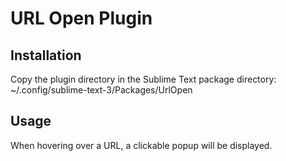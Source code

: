 # URL Open Plugin

## Installation

Copy the plugin directory in the Sublime Text package directory:
~/.config/sublime-text-3/Packages/UrlOpen

## Usage

When hovering over a URL, a clickable popup will be displayed.
